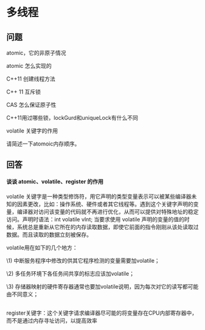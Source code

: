 # 多线程

## 问题

atomic，它的非原子情况

atomic 怎么实现的

C++11 创建线程方法

C++ 11 互斥锁

CAS 怎么保证原子性

C++11用过哪些锁，lockGurd和uniqueLock有什么不同

volatile 关键字的作用

请简述一下atomoic内存顺序。



##  回答

#### 谈谈 atomic、volatile、register 的作用





volatile 关键字是一种类型修饰符，用它声明的类型变量表示可以被某些编译器未知的因素更改，比如：操作系统、硬件或者其它线程等。遇到这个关键字声明的变量，编译器对访问该变量的代码就不再进行优化，从而可以提供对特殊地址的稳定访问。声明时语法：int volatile vInt; 当要求使用 volatile 声明的变量的值的时候，系统总是重新从它所在的内存读取数据，即使它前面的指令刚刚从该处读取过数据。而且读取的数据立刻被保存。

 

volatile用在如下的几个地方：

\1) 中断服务程序中修改的供其它程序检测的变量需要加volatile；

 \2) 多任务环境下各任务间共享的标志应该加volatile； 

\3) 存储器映射的硬件寄存器通常也要加volatile说明，因为每次对它的读写都可能由不同意义；



## 

register关键字：这个关键字请求编译器尽可能的将变量存在CPU内部寄存器中，而不是通过内存寻址访问，以提高效率